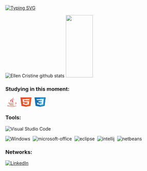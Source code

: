 [![Typing SVG](https://readme-typing-svg.herokuapp.com/?color=f00&size=35&center=true&vCenter=true&width=1000&lines=Hi,+my+name+is++Ellen;I'm+20+years+old;I+study+information+system+at+UAM;Be+Welcome!+:%29)](https://git.io/typing-svg)

<div>
  <img width="49%" height="195px" src="https://github-readme-stats.vercel.app/api?username=ellencrist&show_icons=true&hide_border=true&title_color=FF00FF&icon_color=191970text_color=4B0082&bg_color=0d1117" alt="Ellen Cristine  github stats"/> 
  
  <img width="41%" height="195px" src="https://github-readme-stats.vercel.app/api/top-langs/?username=ellencrist&layout=compact&hide_border=true&title_color=FF00FFtext_color=191970_color=4B0082&bg_color=0d1117"/>
</div>

### Studying in this moment:
<div style="display: inline_block">
  <img align="center" alt="Java" height="30" width="40" src="https://raw.githubusercontent.com/devicons/devicon/master/icons/java/java-plain.svg">
  <img align="center" alt="HTML" height="30" width="40" src="https://raw.githubusercontent.com/devicons/devicon/master/icons/html5/html5-original.svg">
  <img align="center" alt="CSS" height="30" width="40" src="https://raw.githubusercontent.com/devicons/devicon/master/icons/css3/css3-original.svg">
  <br>
</div>

  
### Tools:
![Visual Studio Code](https://img.shields.io/badge/-Visual%20Studio%20Code-0D1117?style=for-the-badge&logo=visual-studio-code&logoColor=007ACC&labelColor=0D1117)&nbsp;
<!-- ![Git](https://img.shields.io/badge/-Git-0D1117?style=for-the-badge&logo=git&labelColor=0D1117)&nbsp; -->
![Windows](https://img.shields.io/badge/-Windows-0D1117?style=for-the-badge&logo=windows&labelColor=0D1117)&nbsp;
![microsoft-office](https://img.shields.io/badge/-microsoft_office-0D1117?style=for-the-badge&logo=microsoft-office&labelColor=0D1117)&nbsp;
  ![eclipse](https://img.shields.io/badge/-eclipse-0D1117?style=for-the-badge&logo=eclipse&labelColor=0D1117)&nbsp;
  ![intellij](https://img.shields.io/badge/-intellij-0D1117?style=for-the-badge&logo=intellij&labelColor=0D1117)&nbsp;
  ![netbeans](https://img.shields.io/badge/-netbeans-0D1117?style=for-the-badge&logo=netbeans&labelColor=0D1117)&nbsp;

### Networks:

[![LinkedIn](https://img.shields.io/badge/LinkedIn-0077B5?style=for-the-badge&logo=linkedin&logoColor=white)](https://www.linkedin.com/in/ellencristinev/)
